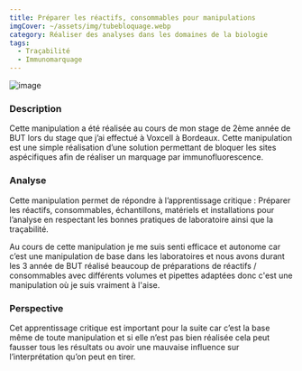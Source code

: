 ```yaml
---
title: Préparer les réactifs, consommables pour manipulations
imgCover: ~/assets/img/tubebloquage.webp
category: Réaliser des analyses dans les domaines de la biologie
tags:
  - Traçabilité
  - Immunomarquage
---
```


![image](~/assets/img/tubebloquage.webp)

### Description

Cette manipulation a été réalisée au cours de mon stage de 2ème année de BUT lors du stage que j’ai effectué à Voxcell à Bordeaux. Cette manipulation est une simple réalisation d’une solution permettant de bloquer les sites aspécifiques afin de réaliser un marquage par immunofluorescence.

### Analyse

Cette manipulation permet de répondre à l’apprentissage critique : Préparer les réactifs, consommables, échantillons, matériels et installations pour l’analyse en respectant les bonnes pratiques de laboratoire ainsi que la traçabilité.

Au cours de cette manipulation je me suis senti efficace et autonome car c’est une manipulation de base dans les laboratoires et nous avons durant les 3 année de BUT réalisé beaucoup de préparations de réactifs / consommables avec différents volumes et pipettes adaptées donc c'est une manipulation où je suis vraiment à l'aise.

### Perspective

Cet apprentissage critique est important pour la suite car c’est la base même de toute manipulation et si elle n’est pas bien réalisée cela peut fausser tous les résultats ou avoir une mauvaise influence sur l’interprétation qu’on peut en tirer.
